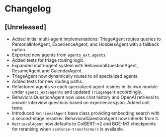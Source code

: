 # Changelog

## [Unreleased]
- Added initial multi-agent implementations: TriageAgent routes queries to PersonalInfoAgent, ExperienceAgent, and HobbiesAgent with a fallback option.
- Exported new agents from `agents_ext.agents`.
- Added tests for triage routing logic.
- Expanded multi-agent system with BehavioralQuestionAgent, ResumeAgent and CalendarAgent.
- TriageAgent now dynamically routes to all specialized agents.
- Added tests for new routing paths.
- Refactored agents so each specialized agent resides in its own module under
  `agents_ext/agents` and updated `TriageAgent` accordingly.
- BehavioralQuestionAgent now uses chat history and OpenAI retrieval to answer
  interview questions based on experiences.json. Added unit tests.
- Introduced ``RetrievalAgent`` base class providing embedding search with a
  second-stage reranker. BehavioralQuestionAgent now inherits from it.
- ``RetrievalAgent`` now defaults to ColBERT-v2 and BGE-M3 checkpoints for
  reranking when ``sentence-transformers`` is available.

